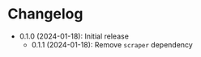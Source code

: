 # Changelog

* 0.1.0 (2024-01-18): Initial release
    * 0.1.1 (2024-01-18): Remove `scraper` dependency

